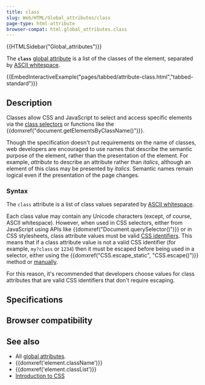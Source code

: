 ```yaml
---
title: class
slug: Web/HTML/Global_attributes/class
page-type: html-attribute
browser-compat: html.global_attributes.class
---
```


{{HTMLSidebar("Global_attributes")}}

The **`class`** [global attribute](/Web/HTML/Global_attributes) is a list of the classes of the element, separated by [ASCII whitespace](/Glossary/Whitespace#in_html).

{{EmbedInteractiveExample("pages/tabbed/attribute-class.html","tabbed-standard")}}

## Description

Classes allow CSS and JavaScript to select and access specific elements via the [class selectors](/Web/CSS/Class_selectors) or functions like the {{domxref("document.getElementsByClassName()")}}.

Though the specification doesn't put requirements on the name of classes, web developers are encouraged to use names that describe the semantic purpose of the element, rather than the presentation of the element. For example, _attribute_ to describe an attribute rather than _italics_, although an element of this class may be presented by _italics_. Semantic names remain logical even if the presentation of the page changes.

### Syntax

The `class` attribute is a list of class values separated by [ASCII whitespace](/Glossary/Whitespace#in_html).

Each class value may contain any Unicode characters (except, of course, ASCII whitespace). However, when used in CSS selectors, either from JavaScript using APIs like {{domxref("Document.querySelector()")}} or in CSS stylesheets, class attribute values must be valid [CSS identifiers](/Web/CSS/ident). This means that if a class attribute value is not a valid CSS identifier (for example, `my?class` or `1234`) then it must be escaped before being used in a selector, either using the {{domxref("CSS.escape_static", "CSS.escape()")}} method or [manually](/Web/CSS/ident#escaping_characters).

For this reason, it's recommended that developers choose values for class attributes that are valid CSS identifiers that don't require escaping.

## Specifications



## Browser compatibility



## See also

- All [global attributes](/Web/HTML/Global_attributes).
- {{domxref('element.className')}}
- {{domxref('element.classList')}}
- [Introduction to CSS](/Learn/CSS)
